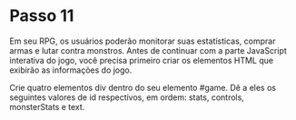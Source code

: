 # Passo 11

Em seu RPG, os usuários poderão monitorar suas estatísticas, comprar armas e lutar contra monstros. Antes de continuar com a parte JavaScript interativa do jogo, você precisa primeiro criar os elementos HTML que exibirão as informações do jogo.

Crie quatro elementos div dentro do seu elemento #game. Dê a eles os seguintes valores de id respectivos, em ordem: stats, controls, monsterStats e text.